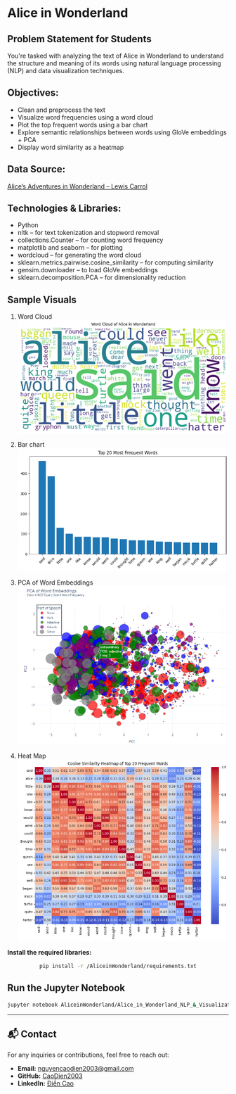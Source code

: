 # Alice in Wonderland

## Problem Statement for Students
You're tasked with analyzing the text of Alice in Wonderland to understand the structure and meaning of its words using natural language processing (NLP) and data visualization techniques.

## Objectives:
- Clean and preprocess the text
- Visualize word frequencies using a word cloud
- Plot the top frequent words using a bar chart
- Explore semantic relationships between words using GloVe embeddings + PCA
- Display word similarity as a heatmap

## Data Source: 
[Alice’s Adventures in Wonderland – Lewis Carrol](https://www.gutenberg.org/files/11/11-0.txt?fbclid=IwY2xjawJyqEVleHRuA2FlbQIxMAABHiSEtVv0QAY3PtyPmYhYiuRQ_QhUSArL6Tq225phgivxTfR3N4xFEw3JdRIT_aem_d_TYRPYx_3xqgIAJ6A42VQ)

## Technologies & Libraries:
- Python
- nltk – for text tokenization and stopword removal
- collections.Counter – for counting word frequency
- matplotlib and seaborn – for plotting
- wordcloud – for generating the word cloud
- sklearn.metrics.pairwise.cosine_similarity – for computing similarity
- gensim.downloader – to load GloVe embeddings
- sklearn.decomposition.PCA – for dimensionality reduction

## Sample Visuals

1. Word Cloud
![Word Cloud](/AliceinWonderland/public/WordCloud.png)

2. Bar chart
![Bar chart](/AliceinWonderland/public/barchart.png)

3. PCA of Word Embeddings
![PCA of Word Embeddings](/AliceinWonderland/public/PCAofWordEmbeddings_01.png)

4. Heat Map
![Heat Map](/AliceinWonderland/public/heatmap.png)

**Install the required libraries:**

<div align="center">

```bash
pip install -r /AliceinWonderland/requirements.txt
```

</div>

## Run the Jupyter Notebook

```bash
jupyter notebook AliceinWonderland/Alice_in_Wonderland_NLP_&_Visualization.ipynb
```

---

## 📬 Contact

For any inquiries or contributions, feel free to reach out:

- **Email:** nguyencaodien2003@gmail.com
- **GitHub:** [CaoDien2003](https://github.com/YourGitHubUsername)
- **LinkedIn:** [Điền Cao](https://www.linkedin.com/in/nguyencaodien/)
